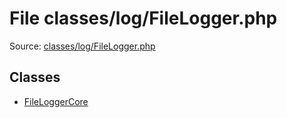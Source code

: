 File classes/log/FileLogger.php
=========

Source: [classes/log/FileLogger.php](https://github.com/PrestaShop/PrestaShop/blob/1.6.0.3/classes/log/FileLogger.php)


Classes
-------

* [FileLoggerCore](class.FileLoggerCore.md)

